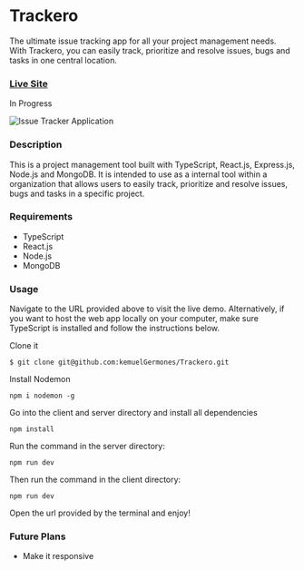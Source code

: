 # Trackero

The ultimate issue tracking app for all your project management needs. With Trackero, you can easily track, prioritize and resolve issues, bugs and tasks in one central location.

### [Live Site](https://trackero-client.vercel.app/)

In Progress

![Issue Tracker Application](https://res.cloudinary.com/de9dxfdav/image/upload/v1677069643/Project%20Promotion/Screenshot_2023-02-22_203738_eyqjyh.jpg)

### Description

This is a project management tool built with TypeScript, React.js, Express.js, Node.js and MongoDB.
It is intended to use as a internal tool within a organization that allows users to easily track,
prioritize and resolve issues, bugs and tasks in a specific project.

### Requirements

- TypeScript
- React.js
- Node.js
- MongoDB

### Usage

Navigate to the URL provided above to visit the live demo. Alternatively, if you want to host the web app locally on your computer, make sure TypeScript is installed and follow the instructions below.

Clone it

```
$ git clone git@github.com:kemuelGermones/Trackero.git
```

Install Nodemon

```
npm i nodemon -g
```

Go into the client and server directory and install all dependencies

```
npm install
```

Run the command in the server directory:

```
npm run dev
```

Then run the command in the client directory:

```
npm run dev
```

Open the url provided by the terminal and enjoy!

### Future Plans

- Make it responsive 
